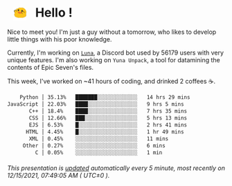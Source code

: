 <h1>   <img src="./spoink.gif" style="vertical-align:middle;" width="30px">   Hello ! </h1>

Nice to meet you! I'm just a guy without a tomorrow, who likes to develop little things with his poor knowledge.

Currently, I'm working on <a href='https://github.com/Asgarrrr/Luna'>`Luna`</a>, a Discord bot used by 56179 users with very unique features. I'm also working on `Yuna Unpack`, a tool for datamining the contents of Epic Seven's files.

This week, I've worked on ~41 hours of coding, and drinked 2 coffees ☕.

```
    Python │ 35.13%   ███████░░░░░░░░░░░░░   14 hrs 29 mins
JavaScript │ 22.03%   ████░░░░░░░░░░░░░░░░   9 hrs 5 mins
       C++ │ 18.4%    ████░░░░░░░░░░░░░░░░   7 hrs 35 mins
       CSS │ 12.66%   ███░░░░░░░░░░░░░░░░░   5 hrs 13 mins
       EJS │ 6.53%    █░░░░░░░░░░░░░░░░░░░   2 hrs 41 mins
      HTML │ 4.45%    █░░░░░░░░░░░░░░░░░░░   1 hr 49 mins
       XML │ 0.45%    ░░░░░░░░░░░░░░░░░░░░   11 mins
     Other │ 0.27%    ░░░░░░░░░░░░░░░░░░░░   6 mins
         C │ 0.05%    ░░░░░░░░░░░░░░░░░░░░   1 min
```

###### This presentation is [updated](https://github.com/Asgarrrr) automatically every 5 minute, most recently on 12/15/2021, 07:49:05 AM ( UTC±0 ).